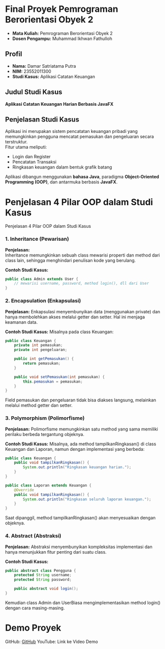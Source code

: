 # Final Proyek Pemrograman Berorientasi Obyek 2

- **Mata Kuliah:** Pemrograman Berorientasi Obyek 2  
- **Dosen Pengampu:** Muhammad Ikhwan Fathulloh

## Profil

- **Nama:** Damar Satriatama Putra  
- **NIM:** 23552011300  
- **Studi Kasus:** Aplikasi Catatan Keuangan

## Judul Studi Kasus

**Aplikasi Catatan Keuangan Harian Berbasis JavaFX**

## Penjelasan Studi Kasus

Aplikasi ini merupakan sistem pencatatan keuangan pribadi yang memungkinkan pengguna mencatat pemasukan dan pengeluaran secara terstruktur.  
Fitur utama meliputi:
- Login dan Register
- Pencatatan Transaksi
- Ringkasan keuangan dalam bentuk grafik batang

Aplikasi dibangun menggunakan **bahasa Java**, paradigma **Object-Oriented Programming (OOP)**, dan antarmuka berbasis **JavaFX**.

# Penjelasan 4 Pilar OOP dalam Studi Kasus
Penjelasan 4 Pilar OOP dalam Studi Kasus

### 1. Inheritance (Pewarisan)
**Penjelasan:**  
Inheritance memungkinkan sebuah class mewarisi properti dan method dari class lain, sehingga menghindari penulisan kode yang berulang.

**Contoh Studi Kasus:**
```java
public class Admin extends User {
    // mewarisi username, password, method login(), dll dari User
}
```
### 2. Encapsulation (Enkapsulasi)
**Penjelasan:**
Enkapsulasi menyembunyikan data (menggunakan private) dan hanya membolehkan akses melalui getter dan setter. Hal ini menjaga keamanan data.

**Contoh Studi Kasus:**
Misalnya pada class Keuangan:

```java
public class Keuangan {
    private int pemasukan;
    private int pengeluaran;

    public int getPemasukan() {
        return pemasukan;
    }

    public void setPemasukan(int pemasukan) {
        this.pemasukan = pemasukan;
    }
}
```

Field pemasukan dan pengeluaran tidak bisa diakses langsung, melainkan melalui method getter dan setter.

### 3. Polymorphism (Polimorfisme)
**Penjelasan:**
Polimorfisme memungkinkan satu method yang sama memiliki perilaku berbeda tergantung objeknya.

**Contoh Studi Kasus:**
Misalnya, ada method tampilkanRingkasan() di class Keuangan dan Laporan, namun dengan implementasi yang berbeda:

```java
public class Keuangan {
    public void tampilkanRingkasan() {
        System.out.println("Ringkasan keuangan harian.");
    }
}

public class Laporan extends Keuangan {
    @Override
    public void tampilkanRingkasan() {
        System.out.println("Ringkasan seluruh laporan keuangan.");
    }
}
```
Saat dipanggil, method tampilkanRingkasan() akan menyesuaikan dengan objeknya.

### 4. Abstract (Abstraksi)
**Penjelasan:**
Abstraksi menyembunyikan kompleksitas implementasi dan hanya menunjukkan fitur penting dari suatu class.

**Contoh Studi Kasus:**
```java
public abstract class Pengguna {
    protected String username;
    protected String password;

    public abstract void login();
}
```
Kemudian class Admin dan UserBiasa mengimplementasikan method login() dengan cara masing-masing.

# Demo Proyek
GitHub: [GitHub](https://github.com/haruyaaa-ai/UAS_PBO2_TIFRP23CNSA_23552011300)
YouTube: Link ke Video Demo
